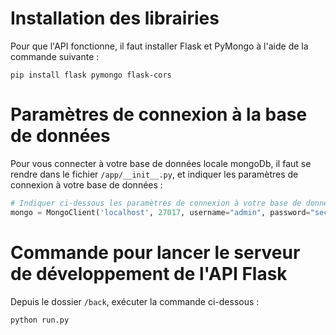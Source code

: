 # Installation des librairies

Pour que l'API fonctionne, il faut installer Flask et PyMongo à l'aide de la commande suivante :

```shell
pip install flask pymongo flask-cors
```

# Paramètres de connexion à la base de données

Pour vous connecter à votre base de données locale mongoDb, il faut se rendre dans le fichier `/app/__init__.py`, et indiquer les paramètres de connexion à votre base de données :

```python
# Indiquer ci-dessous les paramètres de connexion à votre base de données mongoDB
mongo = MongoClient('localhost', 27017, username="admin", password="secret").get_database('harry_potter')
```

# Commande pour lancer le serveur de développement de l'API Flask

Depuis le dossier `/back`, exécuter la commande ci-dessous :

```shell
python run.py
```
